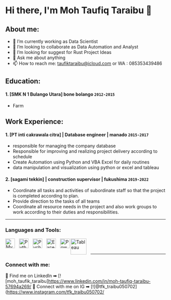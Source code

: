 # Hi there, I'm Moh Taufiq Taraibu 👋
## About me:
- 🔭 I’m currently working as Data Scientist
- 👯 I’m looking to collaborate as Data Automation and Analyst
- 🤔 I’m looking for suggest for Rust Project Ideas
- 💬 Ask me about anything
- 📫 How to reach me: taufiktaraibu@icloud.com or WA : 085353439486

## Education:

 #### 1. [SMK N 1 Bulango Utara] bone bolango `2012-2015`
   - Farm

## Work Experience:
#### 1. [PT inti cakrawala citra] | Database engineer | manado `2015-2017`
   - responsible for managing the company database
   - Responsible for improving and realizing project delivery according to schedule
   - Create Automation using Python and VBA Excel for daily routines
   - data manipulation and visualization using python or excel and tableau
#### 2. [sagami tekkin] | construction supervisor | fukushima `2019-2022`
   - Coordinate all tasks and activities of subordinate staff so that the project is completed according to plan.
   - Provide direction to the tasks of all teams
   - Coordinate all resource needs in the project and also work groups to work according to their duties and responsibilities.

---

### Languages and Tools:

<img align="left" alt="MySQL" width="30px" src="https://cdn.jsdelivr.net/gh/devicons/devicon/icons/mysql/mysql-original.svg" style="padding-right:10px;" />
<img align="left" alt="Python" width="30px" src="https://upload.wikimedia.org/wikipedia/commons/thumb/c/c3/Python-logo-notext.svg/110px-Python-logo-notext.svg.png?20100317150552" style="padding-right:10px;" />
<img align="left" alt="Pycharm" width="30px" src="https://upload.wikimedia.org/wikipedia/commons/thumb/1/1d/PyCharm_Icon.svg/220px-PyCharm_Icon.svg.png" style="padding-right:10px;" />
<img align="left" alt="Excel" width="30px" src="https://is2-ssl.mzstatic.com/image/thumb/Purple126/v4/a8/fd/5a/a8fd5a84-c6f1-355f-3b9f-6e86598efaa3/XCEL.png/1200x630bb.png" style="padding-right:10px;" />
<img align="left" alt="Power BI" width="30px" src="https://powerbi.microsoft.com/pictures/application-logos/svg/powerbi.svg" style="padding-right:0px;" />
<img align="left" alt="Tableau" width="50px" src="https://logos-world.net/wp-content/uploads/2021/10/Tableau-Symbol.png" style="padding-right:10px;" />

<br />
<br />

---
### Connect with me:

🏢 Find me on LinkedIn ➡︎ [![moh_taufik_taraibu]https://www.linkedin.com/in/moh-taufiq-taraibu-57694a269/
📲 Connect with me on IG ➡︎ [![@tfk_traibu050702](https://www.instagram.com/tfk_traibu050702/
